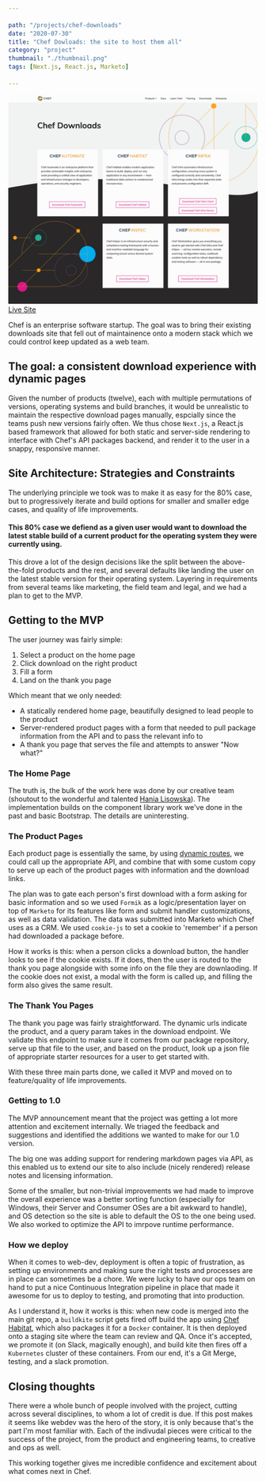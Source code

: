 ```yaml
---

path: "/projects/chef-downloads"
date: "2020-07-30"
title: "Chef Dowloads: the site to host them all"
category: "project"
thumbnail: "./thumbnail.png"
tags: [Next.js, React.js, Marketo]

---
```

![Screenshot of Chef Downloads Home Page](./header.jpg)
[Live Site](https://downloads.chef.io)

Chef is an enterprise software startup. The goal was to bring their existing downloads site that fell out of maintainence onto a modern stack which we could control keep updated as a web team.

## The goal: a consistent download experience with dynamic pages 

Given the number of products (twelve), each with multiple permutations of versions, operating systems and build branches, it would be unrealistic to maintain the respective download pages manually, espcially since the teams push new versions fairly often. We thus chose `Next.js`, a React.js based framework that allowed for both static and server-side rendering to interface with Chef's API packages backend, and render it to the user in a snappy, responsive manner. 

## Site Architecture: Strategies and Constraints
The underlying principle we took was to make it as easy for the 80% case, but to progressively iterate and build options for smaller and smaller edge cases, and quality of life improvements.

#### This 80% case we defiend as a given user would want to download the latest stable build of a current product for the operating system they were currently using. 
This drove a lot of the design decisions like the split between the above-the-fold products and the rest, and several defaults like landing the user on the latest stable version for their operating system. Layering in requirements from several teams like marketing, the field team and legal, and we had a plan to get to the MVP.

## Getting to the MVP
The user journey was fairly simple: 
1. Select a product on the home page
2. Click download on the right product
3. Fill a form
4. Land on the thank you page

Which meant that we only needed:
- A statically rendered home page, beautifully designed to lead people to the product
- Server-rendered product pages with a form that needed to pull package information from the API and to pass the relevant info to
- A thank you page that serves the file and attempts to answer "Now what?"

### The Home Page
The truth is, the bulk of the work here was done by our creative team (shoutout to the wonderful and talented [Hania Lisowska](https://hannalisowska.com/chef-software-visual-language)). The implementation builds on the component library work we've done in the past and basic Bootstrap. The details are uninteresting.

### The Product Pages
Each product page is essentially the same, by using [dynamic routes](https://nextjs.org/docs/routing/dynamic-routes), we could call up the appropriate API, and combine that with some custom copy to serve up each of the product pages with information and the download links.

The plan was to gate each person's first download with a form asking for basic information and so we used `Formik` as a logic/presentation layer on top of `Marketo` for its features like form and submit handler customizations, as well as data validation. The data was submitted into Marketo which Chef uses as a CRM. We used `cookie-js` to set a cookie to 'remember' if a person had downloaded a package before.

How it works is this: when a person clicks a download button, the handler looks to see if the cookie exists. If it does, then the user is routed to the thank you page alongside with some info on the file they are downlaoding. If the cookie does not exist, a modal with the form is called up, and filling the form also gives the same result. 

### The Thank You Pages
The thank you page was fairly straightforward. The dynamic urls indicate the product, and a query param takes in the download endpoint. We validate this endpoint to make sure it comes from our package repository, serve up that file to the user, and based on the product, look up a json file of appropriate starter resources for a user to get started with.

With these three main parts done, we called it MVP and moved on to feature/quality of life improvements.

### Getting to 1.0
The MVP announcement meant that the project was getting a lot more attention and excitement internally. We triaged the feedback and suggestions and identified the additions we wanted to make for our 1.0 version.

The big one was adding support for rendering markdown pages via API, as this enabled us to extend our site to also include (nicely rendered) release notes and licensing information.

Some of the smaller, but non-trivial improvements we had made to improve the overall experience was a better sorting function (especially for Windows, their Server and Consumer OSes are a bit awkward to handle), and OS detection so the site is able to default the OS to the one being used. We also worked to optimize the API to imrpove runtime performance.

### How we deploy
When it comes to web-dev, deployment is often a topic of frustration, as setting up environments and making sure the right tests and processes are in place can sometimes be a chore. We were lucky to have our ops team on hand to put a nice Continuous Integration pipeline in place that made it awesome for us to deploy to testing, and promoting that into production.

As I understand it, how it works is this: when new code is merged into the main git repo, a `buildkite` script gets fired off build the app using [Chef Habitat](community.chef.io/products/chef-habitat), which also packages it for a `Docker` container. It is then deployed onto a staging site where the team can review and QA. Once it's accepted, we promote it (on Slack, magically enough), and build kite then fires off a `Kubernetes` cluster of these containers. From our end, it's a Git Merge, testing, and a slack promotion.

## Closing thoughts
There were a whole bunch of people involved with the project, cutting across several disciplines, to whom a lot of credit is due. If this post makes it seems like webdev was the hero of the story, it is only because that's the part I'm most familiar with. Each of the indivudal pieces were critical to the success of the project, from the product and engineering teams, to creative and ops as well. 

This working together gives me incredible confidence and excitement about what comes next in Chef.

